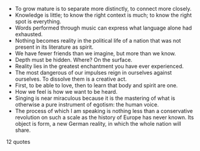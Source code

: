  - To grow mature is to separate more distinctly, to connect more closely.
 - Knowledge is little; to know the right context is much; to know the right spot is everything.
 - Words performed through music can express what language alone had exhausted.
 - Nothing becomes reality in the political life of a nation that was not present in its literature as spirit.
 - We have fewer friends than we imagine, but more than we know.
 - Depth must be hidden. Where? On the surface.
 - Reality lies in the greatest enchantment you have ever experienced.
 - The most dangerous of our impulses reign in ourselves against ourselves. To dissolve them is a creative act.
 - First, to be able to love, then to learn that body and spirit are one.
 - How we feel is how we want to be heard.
 - Singing is near miraculous because it is the mastering of what is otherwise a pure instrument of egotism: the human voice.
 - The process of which I am speaking is nothing less than a conservative revolution on such a scale as the history of Europe has never known. Its object is form, a new German reality, in which the whole nation will share.

12 quotes